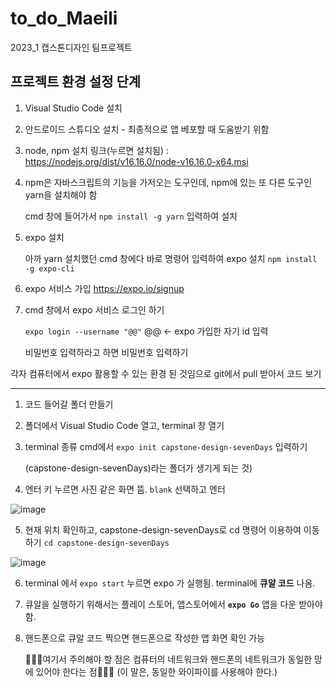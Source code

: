 # to_do_Maeili
2023_1 캡스톤디자인 팀프로젝트

## 프로젝트 환경 설정 단계
1. Visual Studio Code 설치
2. 안드로이드 스튜디오 설치 - 최종적으로 앱 베포할 때 도움받기 위함 
3. node, npm 설치
   링크(누르면 설치됨) : https://nodejs.org/dist/v16.16.0/node-v16.16.0-x64.msi
4. npm은 자바스크립트의 기능을 가저오는 도구인데, npm에 있는 또 다른 도구인 yarn을 설치해야 함

   cmd 창에 들어가서 `npm install -g yarn` 입력하여 설치 
5. expo 설치

   아까 yarn 설치했던 cmd 창에다 바로 명령어 입력하여 expo 설치 
  `npm install -g expo-cli`
  
6. expo 서비스 가입  https://expo.io/signup
7. cmd 창에서 expo 서비스 로그인 하기

    `expo login --username "@@"` @@ ← expo 가입한 자기 id 입력
    
    비밀번호 입력하라고 하면 비밀번호 입력하기
   
각자 컴퓨터에서 expo 활용할 수 있는 환경 된 것임으로 git에서 pull 받아서 코드 보기


---
1. 코드 들어갈 폴더 만들기
2. 폴더에서 Visual Studio Code 열고, terminal 창 열기
3. terminal 종류 cmd에서 `expo init capstone-design-sevenDays` 입력하기

   (capstone-design-sevenDays)라는 폴더가 생기게 되는 것)

4. 엔터 키 누르면 사진 같은 화면 뜸. `blank` 선택하고 엔터 

![image](https://user-images.githubusercontent.com/88430021/231447166-36e6811a-4709-40b5-88d1-08053b912350.png)

5. 현재 위치 확인하고, capstone-design-sevenDays로 cd 명령어 이용하여 이동하기 `cd capstone-design-sevenDays` 

![image](https://user-images.githubusercontent.com/88430021/231447394-57128415-db46-4cf7-ab00-7be27ba174a5.png)

6. terminal 에서 `expo start` 누르면 expo 가 실행됨. terminal에 **큐알 코드** 나옴. 
7. 큐알을 실행하기 위해서는 플레이 스토어, 앱스토어에서 **`expo Go`** 앱을 다운 받아야 함. 
8. 핸드폰으로 큐알 코드 찍으면 핸드폰으로 작성한 앱 화면 확인 가능

   🌟🌟🌟여기서 주의해야 할 점은 컴퓨터의 네트워크와 핸드폰의 네트워크가 동일한 망에 있어야 한다는 점🌟🌟🌟  (이 말은, 동일한 와이파이를 사용해야 한다.)


